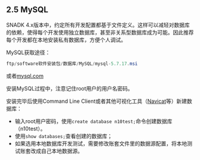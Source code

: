## 2.5 MySQL

SNADK 4.x版本中，约定所有开发配置都基于文件定义。这样可以减轻对数据库的依赖，使得每个开发使用独立数据库，甚至非关系型数据库成为可能。因此推荐每个开发都在本地安装私有数据库，方便个人调试。

MySQL获取途径：

```java
ftp/software软件安装包/数据库/MySQL/mysql-5.7.17.msi
```

或者[mysql.com](https://www.mysql.com/)

安装MySQL过程中，注意记住root用户的用户名密码。

安装完毕后使用Command Line Client或者其他可视化工具（[Navicat](https://www.navicat.com/en/products/navicat-for-mysql)等）新建数据库：

* 输入root用户密码，使用`create database n10test;`命令创建数据库（n10test）。
* 使用`show databases;`查看创建的数据库；
* 如果选用本地数据库开发测试，需要修改账套文件里的数据源配置，将本地测试账套改成自己本地数据源。



